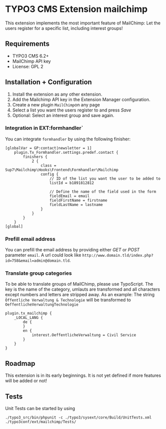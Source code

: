 # TYPO3 CMS Extension mailchimp

This extension implements the most important feature of MailChimp: Let the users register for a specific list, including interest groups!

## Requirements

- TYPO3 CMS 6.2+
- MailChimp API key
- License: GPL 2

## Installation + Configuration

1) Install the extension as any other extension.
2) Add the Mailchimp API key in the Extension Manager configuration.
3) Create a new plugin `MailChimp`on any page
4) Select a list you want the users register to and press *Save*
5) Optional: Select an interest group and save again.

### Integration in EXT:formhandler`

You can integrate `formhandler` by using the following finisher:

```
[globalVar = GP:contact|newsletter = 1]
    plugin.Tx_Formhandler.settings.predef.contact {
        finishers {
            2 {
                class = Sup7\Mailchimp\Hooks\Frontend\Formhandler\Mailchimp
                config {
                    // ID of the list you want the user to be added to
                    listId = b1891812812

                    // Define the name of the field used in the form
                    fieldEmail = email
                    fieldFirstName = firstname
                    fieldLastName = lastname
                }
            }
        }
    }
[global]
```

### Prefill email address

You can prefill the email address by providing either *GET* or *POST* parameter `email`. A url could look like `http://www.domain.tld/index.php?id=758&email=admin@domain.tld`.

### Translate group categories

To be able to translate groups of MailChimp, please use TypoScript. The key is the name of the category, umlauts are transformed and all characters except numbers and letters are stripped away.
As an example: The string `Öffentliche Verwaltung & Technologie` will be transformed to `OeffentlicheVerwaltungTechnologie`

```
plugin.tx_mailchimp {
    _LOCAL_LANG {
        de {
        }
        en {
            interest.OeffentlicheVerwaltung = Civil Service
        }
    }
}
```

## Roadmap

This extension is in its early beginnings. It is not yet defined if more features will be added or not!

## Tests

Unit Tests can be started by using

```
./typo3_src/bin/phpunit -c ./typo3/sysext/core/Build/UnitTests.xml ./typo3conf/ext/mailchimp/Tests/
```